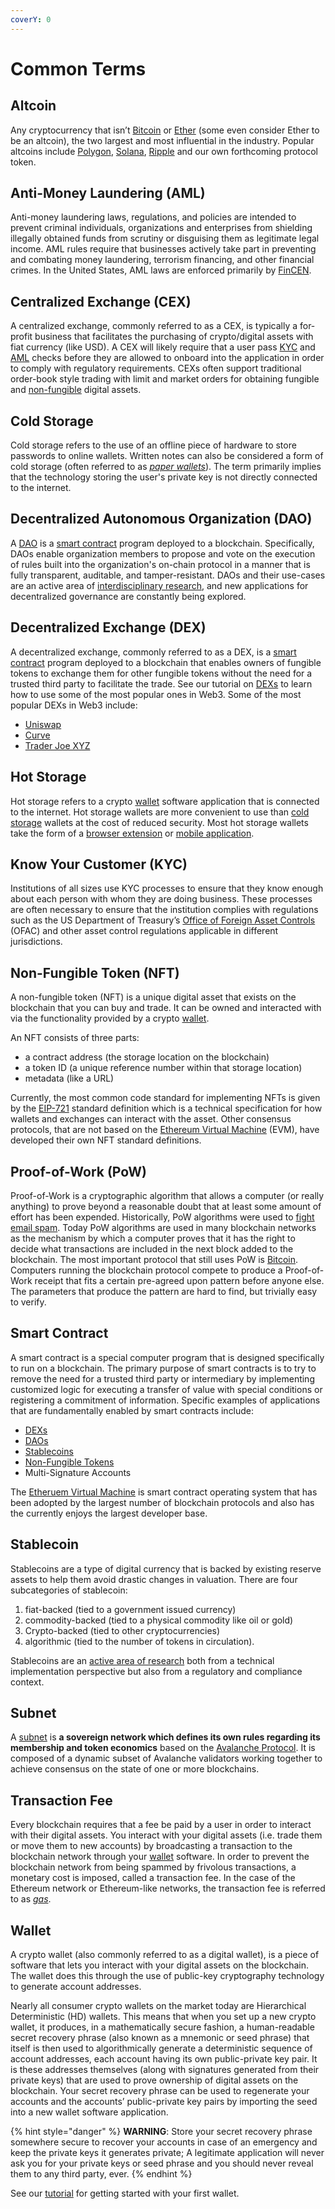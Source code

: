 ```yaml
---
coverY: 0
---
```


# Common Terms

## Altcoin

Any cryptocurrency that isn’t [Bitcoin](https://bitcoin.org/en/) or [Ether](https://ethereum.org/en/) (some even consider Ether to be an altcoin), the two largest and most influential in the industry. Popular altcoins include [Polygon](https://polygon.technology/), [Solana](https://solana.com/), [Ripple](https://ripple.com/) and our own 
forthcoming protocol token.

## Anti-Money Laundering (AML)

Anti-money laundering laws, regulations, and policies are intended to prevent criminal individuals, organizations and enterprises from shielding illegally obtained funds from scrutiny or disguising them as legitimate legal income. AML rules require that businesses actively take part in preventing and combating money laundering, terrorism financing, and other financial crimes. In the United States, AML laws are enforced primarily by [FinCEN](https://www.fincen.gov/history-anti-money-laundering-laws).

## Centralized Exchange (CEX)

A centralized exchange, commonly referred to as a CEX, is typically a for-profit business that facilitates the purchasing of crypto/digital assets with fiat currency (like USD). A
CEX will likely require that a user pass [KYC](#know-your-customer-kyc) and [AML](#anti-money-laundering-aml) checks before they are allowed to onboard into the application in 
order to comply with regulatory requirements. CEXs often support traditional order-book style trading with limit and market orders for obtaining fungible and [non-fungible](#non-fungible-token-nft) digital assets. 

## Cold Storage

Cold storage refers to the use of an offline piece of hardware to store passwords to online wallets. Written notes can also be considered a form of cold storage (often referred to as [*paper wallets*](https://en.bitcoin.it/wiki/Paper_wallet)). The term primarily implies that the technology storing the user's private key is not directly connected to the internet. 

## Decentralized Autonomous Organization (DAO)

A [DAO](https://en.wikipedia.org/wiki/Decentralized\_autonomous\_organization) is a [smart contract](#smart-contract) program deployed to a blockchain. Specifically, DAOs enable 
organization members to propose and vote on the execution of rules built into the organization's on-chain protocol in a manner that is fully transparent, auditable, and 
tamper-resistant. DAOs and their use-cases are an active area of [interdisciplinary research](https://ralphmerkle.com/papers/DAOdemocracyDraft.pdf), and new applications for 
decentralized governance are constantly being explored.  

## Decentralized Exchange (DEX)

A decentralized exchange, commonly referred to as a DEX, is a [smart contract](#smart-contract) program deployed to a blockchain that enables owners of fungible tokens to 
exchange them for other fungible tokens without the need for a trusted third party to facilitate the trade. See our tutorial on [DEXs](tutorials/how-do-i-use-a-dex.md) to learn 
how to use some of the most popular ones in Web3. Some of the most popular DEXs in Web3 include:

- [Uniswap](https://uniswap.org/)
- [Curve](https://curve.fi/)
- [Trader Joe XYZ](https://traderjoexyz.com/)

## Hot Storage

Hot storage refers to a crypto [wallet](#wallet) software application that is connected to the internet. Hot storage wallets are more convenient to use than 
[cold storage](#cold-storage) wallets at the cost of reduced security. Most hot storage wallets take the form of a 
[browser extension](/tutorials/getting-a-wallet.md/#browser-based-wallets) or [mobile application](/tutorials/getting-a-wallet.md/#mobile-based-wallets).

## Know Your Customer (KYC)

Institutions of all sizes use KYC processes to ensure that they know enough about each person with whom they are doing business. These processes are often necessary to ensure that the institution complies with regulations such as the US Department of Treasury’s 
[Office of Foreign Asset Controls](https://home.treasury.gov/policy-issues/office-of-foreign-assets-control-sanctions-programs-and-information) (OFAC) and other asset 
control regulations applicable in different jurisdictions.

## Non-Fungible Token (NFT)

A non-fungible token (NFT) is a unique digital asset that exists on the blockchain that you can buy and trade. It can be owned and interacted with via the functionality provided by a crypto [wallet](#wallet). 

An NFT consists of three parts: 

- a contract address (the storage location on the blockchain)
- a token ID (a unique reference number within that storage location)
- metadata (like a URL)

Currently, the most common code standard for implementing NFTs is given by the [EIP-721](https://eips.ethereum.org/EIPS/eip-721) standard definition which is a technical 
specification for how wallets and exchanges can interact with the asset. Other consensus protocols, that are not based on the 
[Ethereum Virtual Machine](https://ethereum.org/en/developers/docs/evm/) (EVM), have developed their own NFT standard definitions.

## Proof-of-Work (PoW)

Proof-of-Work is a cryptographic algorithm that allows a computer (or really anything) to prove beyond a reasonable doubt that at least some amount of effort has been expended. 
Historically, PoW algorithms were used to [fight email spam](https://en.wikipedia.org/wiki/Hashcash). Today PoW algorithms are used in many blockchain networks as the mechanism 
by which a computer proves that it has the right to decide what transactions are included in the next block added to the blockchain. The most important protocol that still 
uses PoW is [Bitcoin](https://bitcoin.org/en/how-it-works#processing). Computers running the blockchain protocol compete to produce a Proof-of-Work receipt that fits a certain 
pre-agreed upon pattern before anyone else. The parameters that produce the pattern are hard to find, but trivially easy to verify. 

## Smart Contract

A smart contract is a special computer program that is designed specifically to run on a blockchain. The primary purpose of smart contracts is to try to remove the need for 
a trusted third party or intermediary by implementing customized logic for executing a transfer of value with special conditions or registering a commitment of information. Specific examples of applications that are fundamentally enabled by smart contracts include:

- [DEXs](#decentralized-exchange-dex)
- [DAOs](#decentralized-autonomous-organization-dao)
- [Stablecoins](#stablecoin)
- [Non-Fungible Tokens](#non-fungible-token-nft)
-  Multi-Signature Accounts

The [Etheruem Virtual Machine](https://ethereum.org/en/developers/docs/evm/) is smart contract operating system that has been adopted by the largest number of blockchain 
protocols and also has the currently enjoys the largest developer base. 

## Stablecoin

Stablecoins are a type of digital currency that is backed by existing reserve assets to help them avoid drastic changes in valuation. There are four subcategories of stablecoin:

1. fiat-backed (tied to a government issued currency)
2. commodity-backed (tied to a physical commodity like oil or gold)
3. Crypto-backed (tied to other cryptocurrencies)
4. algorithmic (tied to the number of tokens in circulation).

Stablecoins are an [active area of research](https://fdc.stanford.edu/) both from a technical implementation perspective but also from a regulatory and compliance context. 

## Subnet

A [subnet](https://docs.avax.network/subnets) is **a sovereign network which defines its own rules regarding its membership and token economics** based on the [Avalanche Protocol](https://docs.avax.network/). It is composed of a dynamic subset of Avalanche validators working together to achieve consensus on the state of one or more blockchains.

## Transaction Fee

Every blockchain requires that a fee be paid by a user in order to interact with their digital assets. You interact with your digital assets (i.e. trade them or move them to new accounts) by broadcasting a transaction to the blockchain network through your [wallet](#wallet) software. In order to prevent the blockchain network from being spammed by frivolous transactions, a monetary cost is imposed, called a transaction fee. In the case of the Ethereum network or Ethereum-like networks, the transaction fee is referred to as [_gas_](https://ethereum.org/en/developers/docs/gas/).

## Wallet

A crypto wallet (also commonly referred to as a digital wallet), is a piece of software that lets you interact with your digital assets on the blockchain. The wallet does this through the use of public-key cryptography technology to generate account addresses.

Nearly all consumer crypto wallets on the market today are Hierarchical Deterministic (HD) wallets. This means that when you set up a new crypto wallet, it produces, in a mathematically secure fashion, a human-readable secret recovery phrase (also known as a mnemonic or seed phrase) that itself is then used to algorithmically generate a deterministic sequence of account addresses, each account having its own public-private key pair. It is these addresses themselves (along with signatures generated from their private keys) that are used to prove ownership of digital assets on the blockchain. Your secret recovery phrase can be used to regenerate your accounts and the accounts’ public-private key pairs by importing the seed into a new wallet software application.

{% hint style="danger" %}
**WARNING**: Store your secret recovery phrase somewhere secure to recover your accounts in case of an emergency and keep the private keys it generates private; A legitimate application will never ask you for your private keys or seed phrase and you should never reveal them to any third party, ever.
{% endhint %}

See our [tutorial](tutorials/getting-a-wallet.md) for getting started with your first wallet.
